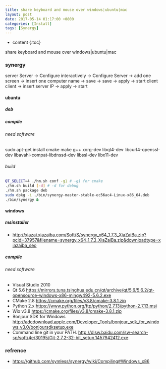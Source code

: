 ```yaml
---
title: share keyboard and mouse over windows|ubuntu|mac
layout: post
date: 2017-05-14 01:17:00 +0800
categories: [Install]
tags: [Synergy]
---
```


* content
{:toc}                                                                                                          


share keyboard and mouse over windows|ubuntu|mac








### synergy

server
Server -> Configure interactively -> Configure Server -> add one screen -> insert one computer name -> save -> save -> apply -> start
client 
client -> insert server IP -> apply -> start

#### ubuntu

##### deb

##### compile

###### need software

sudo apt-get install cmake make g++ xorg-dev libqt4-dev libcurl4-openssl-dev libavahi-compat-libdnssd-dev libssl-dev libx11-dev

###### build

``` bash
QT_SELECT=4 ./hm.sh conf -g1 # -g1 for cmake
./hm.sh build [-d] # -d for debug
./hm.sh package deb
sudo dpkg -i ./bin/synergy-master-stable-ec56ac4-Linux-x86_64.deb
./bin/synergy &
```


#### windows

##### msinstaller

- http://xiazai.xiazaiba.com/Soft/S/synergy_x64_1.7.3_XiaZaiBa.zip?pcid=37957&filename=synergy_x64_1.7.3_XiaZaiBa.zip&downloadtype=xiazaiba_seo

##### compile

###### need software

- Visual Studio 2010
- Qt 5.6 https://mirrors.tuna.tsinghua.edu.cn/qt/archive/qt/5.6/5.6.2/qt-opensource-windows-x86-mingw492-5.6.2.exe
- CMake 2.8 https://cmake.org/files/v3.8/cmake-3.8.1.zip
- Python 2.x https://www.python.org/ftp/python/2.7.13/python-2.7.13.msi
- Wix v3.8 https://cmake.org/files/v3.8/cmake-3.8.1.zip
- Bonjour SDK for Windows http://adcdownload.apple.com/Developer_Tools/bonjour_sdk_for_windows_v3.0/bonjoursdksetup.exe
- Command line git in your PATH. http://dlsw.baidu.com/sw-search-sp/soft/4e/30195/Git-2.7.2-32-bit_setup.1457942412.exe

### refrence

- https://github.com/symless/synergy/wiki/Compiling#Windows_x86































